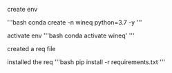 create env

'''bash
conda create -n wineq python=3.7 -y
'''

activate env
'''bash
conda activate wineq'
'''

created a req file

installed the req
'''bash
pip install -r requirements.txt
'''
